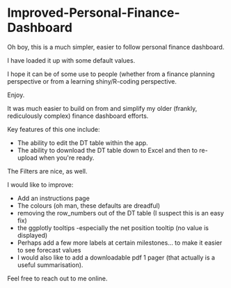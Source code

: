 # Improved-Personal-Finance-Dashboard

Oh boy, this is a much simpler, easier to follow personal finance dashboard.

I have loaded it up with some default values.

I hope it can be of some use to people (whether from a finance planning perspective or from a learning shiny/R-coding perspective.

Enjoy.

It was much easier to build on from and simplify my older (frankly, rediculously complex) finance dashboard efforts.

Key features of this one include: 
* The ability to edit the DT table within the app.
* The ability to download the DT table down to Excel and then to re-upload when you're ready.

The Filters are nice, as well.

I would like to improve:
* Add an instructions page
* The colours (oh man, these defaults are dreadful)
* removing the row_numbers out of the DT table (I suspect this is an easy fix)
* the ggplotly tooltips -especially the net position tooltip (no value is displayed)
* Perhaps add a few more labels at certain milestones... to make it easier to see forecast values
* I would also like to add a downloadable pdf 1 pager (that actually is a useful summarisation).

Feel free to reach out to me online.


